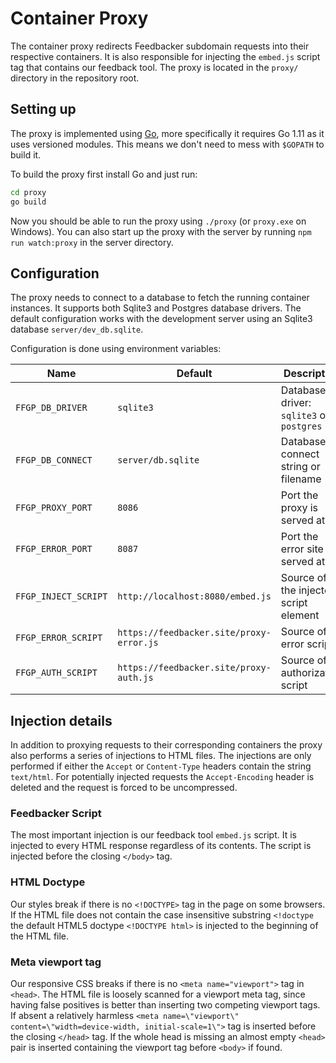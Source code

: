# Container Proxy

The container proxy redirects Feedbacker subdomain requests into
their respective containers. It is also responsible for injecting
the `embed.js` script tag that contains our feedback tool.
The proxy is located in the `proxy/` directory in the repository
root.

## Setting up

The proxy is implemented using [Go][go], more specifically it requires
Go 1.11 as it uses versioned modules. This means we don't need to mess
with `$GOPATH` to build it.

To build the proxy first install Go and just run:

```bash
cd proxy
go build
```

Now you should be able to run the proxy using `./proxy` (or `proxy.exe`
on Windows). You can also start up the proxy with the server by running
`npm run watch:proxy` in the server directory.

## Configuration

The proxy needs to connect to a database to fetch the running container
instances. It supports both Sqlite3 and Postgres database drivers.
The default configuration works with the development server using
an Sqlite3 database `server/dev_db.sqlite`.

Configuration is done using environment variables:

| Name | Default | Description |
| ---- | ------- | ----------- |
| `FFGP_DB_DRIVER` | `sqlite3` | Database driver: `sqlite3` or `postgres` |
| `FFGP_DB_CONNECT`| `server/db.sqlite` | Database connect string or filename |
| `FFGP_PROXY_PORT` | `8086` | Port the proxy is served at |
| `FFGP_ERROR_PORT` | `8087` | Port the error site is served at |
| `FFGP_INJECT_SCRIPT` | `http://localhost:8080/embed.js` | Source of the injected script element |
| `FFGP_ERROR_SCRIPT` | `https://feedbacker.site/proxy-error.js` | Source of error script |
| `FFGP_AUTH_SCRIPT` | `https://feedbacker.site/proxy-auth.js` | Source of authorization script |

## Injection details

In addition to proxying requests to their corresponding containers the proxy also performs
a series of injections to HTML files. The injections are only performed if either the `Accept`
or `Content-Type` headers contain the string `text/html`. For potentially injected requests
the `Accept-Encoding` header is deleted and the request is forced to be uncompressed.

### Feedbacker Script

The most important injection is our feedback tool `embed.js` script. It is injected to every
HTML response regardless of its contents. The script is injected before the closing `</body>`
tag.

### HTML Doctype

Our styles break if there is no `<!DOCTYPE>` tag in the page on some browsers. If the HTML file
does not contain the case insensitive substring `<!doctype` the default HTML5 doctype
`<!DOCTYPE html>` is injected to the beginning of the HTML file.

### Meta viewport tag

Our responsive CSS breaks if there is no `<meta name="viewport">` tag in `<head>`. The HTML
file is loosely scanned for a viewport meta tag, since having false positives is better than
inserting two competing viewport tags. If absent a relatively harmless
`<meta name=\"viewport\" content=\"width=device-width, initial-scale=1\">`
tag is inserted before the closing `</head>` tag. If the whole
head is missing an almost empty `<head>` pair is inserted containing the viewport tag before `<body>` if found.

[go]: https://golang.org/

